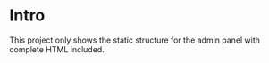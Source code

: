 # Intro

This project only shows the static structure for the admin panel with complete HTML included.